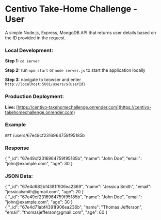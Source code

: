 # Centivo Take-Home Challenge - User
A simple Node.js, Express, MongoDB API that returns user details based on the ID provided in the request.

<h3>Local Development:</h3>

**Step 1:** `cd server`  

**Step 2:** run `npm start` or `node server.js` to start the application locally

**Step 3:** navigate to browser and enter `http://localhost:5001/users/${userId}`

<h3>Production Deployment:</h3>

**Live:** [https://centivo-takehomechallenge.onrender.com](https://centivo-takehomechallenge.onrender.com)

<h3>Example</h3>

`GET` /users/67e49cf2316964759f95185b

<h3>Response</h3>
{
  "_id": "67e49cf2316964759f95185b",
  "name": "John Doe",
  "email": "john@example.com",
  "age": 30
}

<h3>JSON Data:</h3>
{
  "_id": "67e4d682bf4381f906ea2369",
  "name": "Jessica Smith",
  "email": "jessicalsmith@gmail.com",
  "age": 20
}
<br>
{
  "_id": "67e49cf2316964759f95185b",
  "name": "John Doe",
  "email": "john@example.com",
  "age": 30
}
<br>
{
  "_id": "67e4d71abf4381f906ea236b",
  "name": "Thomas Jefferson",
  "email": "thomasjefferson@gmail.com",
  "age": 60
}


